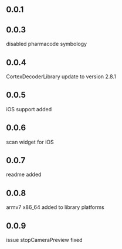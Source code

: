 ## 0.0.1

## 0.0.3

disabled pharmacode symbology

## 0.0.4

CortexDecoderLibrary update to version 2.8.1

## 0.0.5

iOS support added

## 0.0.6

scan widget for iOS

## 0.0.7

readme added

## 0.0.8

armv7 x86_64 added to library platforms

## 0.0.9

issue stopCameraPreview fixed
